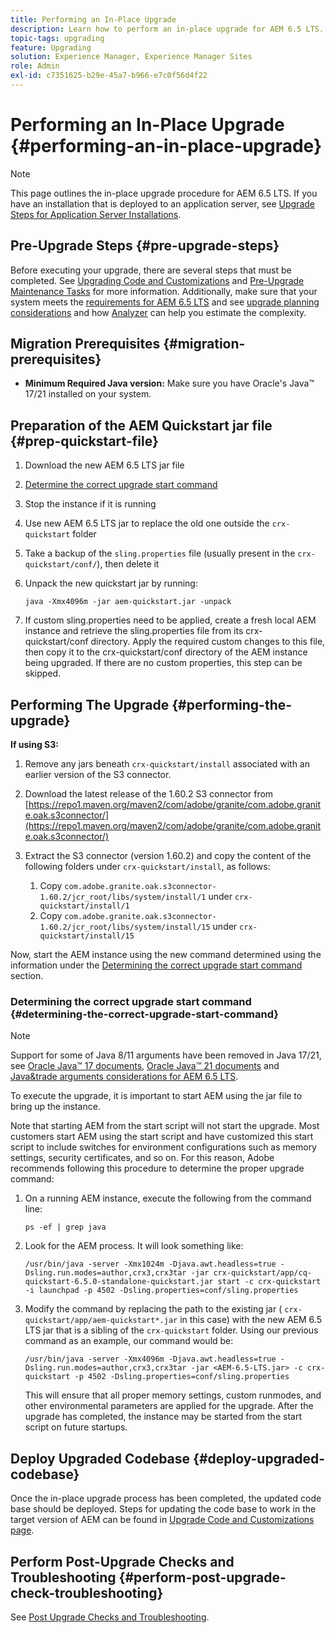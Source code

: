 ```yaml
---
title: Performing an In-Place Upgrade
description: Learn how to perform an in-place upgrade for AEM 6.5 LTS.
topic-tags: upgrading
feature: Upgrading
solution: Experience Manager, Experience Manager Sites
role: Admin
exl-id: c7351625-b29e-45a7-b966-e7c0f56d4f22
---
```

# Performing an In-Place Upgrade {#performing-an-in-place-upgrade}

>[!NOTE]
>
>This page outlines the in-place upgrade procedure for AEM 6.5 LTS. If you have an installation that is deployed to an application server, see [Upgrade Steps for Application Server Installations](/help/sites-deploying/app-server-upgrade.md).

## Pre-Upgrade Steps {#pre-upgrade-steps}

Before executing your upgrade, there are several steps that must be completed. See [Upgrading Code and Customizations](/help/sites-deploying/upgrading-code-and-customizations.md) and [Pre-Upgrade Maintenance Tasks](/help/sites-deploying/pre-upgrade-maintenance-tasks.md) for more information. Additionally, make sure that your system meets the [requirements for AEM 6.5 LTS](/help/sites-deploying/technical-requirements.md) and see [upgrade planning considerations](/help/sites-deploying/upgrade-planning.md) and how [Analyzer](/help/sites-deploying/pattern-detector.md) can help you estimate the complexity.

<!--Finally, the downtime during the upgrade can be significally reduced by indexing the repository **before** performing the upgrade. For more information, see [Using Offline Reindexing To Reduce Downtime During an Upgrade](/help/sites-deploying/upgrade-offline-reindexing.md)-->

## Migration Prerequisites {#migration-prerequisites}

* **Minimum Required Java version:** Make sure you have Oracle's Java&trade; 17/21 installed on your system.

## Preparation of the AEM Quickstart jar file {#prep-quickstart-file}

1. Download the new AEM 6.5 LTS jar file

1. [Determine the correct upgrade start command](#determining-the-correct-upgrade-start-command)

1. Stop the instance if it is running

1. Use new AEM 6.5 LTS jar to replace the old one outside the `crx-quickstart` folder

1. Take a backup of the `sling.properties` file (usually present in the `crx-quickstart/conf/`), then delete it

1. Unpack the new quickstart jar by running:

   ```shell
   java -Xmx4096m -jar aem-quickstart.jar -unpack
   ```

1. If custom sling.properties need to be applied, create a fresh local AEM instance and retrieve the sling.properties file from its crx-quickstart/conf directory. Apply the required custom changes to this file, then copy it to the crx-quickstart/conf directory of the AEM instance being upgraded. If there are no custom properties, this step can be skipped.

<!-- Alexandru: drafting temporarily

## Content Repository Migration {#content-repository-migration}

This migration is not required if you are upgrading from AEM 6.3. For versions older than 6.3, Adobe provides a tool that can be used to migrate the repository to the new version of the Oak Segment Tar present in AEM 6.3. It is provided as part of the quickstart package and is mandatory for any upgrades that will be using TarMK. Upgrades for environments that are using MongoMK do not require repository migration. For more information on what the benefits of the new Segment Tar format are, see the [Migrating to Oak Segment Tar FAQ](/help/sites-deploying/revision-cleanup.md#online-revision-cleanup-frequently-asked-questions).

The actual migration is performed using the standard AEM quickstart jar file, executed with a new `-x crx2oak` option which executes the crx2oak tool to simplify the upgrade and make it more robust.

>[!NOTE]
>
>If you are performing TarMK repository content migration using the CRX2Oak Quickstart extension, you might remove the **samplecontent** runmode by adding the following to the migration command line:
>
>* `--promote-runmode nosamplecontent`
>

To determine the command that you should run, use the following command:

```shell
java -Xmx4096m -jar aem-quickstart.jar -v -x crx2oak -xargs -- --load-profile <<YOUR_PROFILE>> <<ADDITIONAL_FLAGS>>
```

Where `<<YOUR_PROFILE>>` and `<<ADDITIONAL_FLAGS>>` are replaced with the profile and flags listed in the following table:

<table>
 <tbody>
  <tr>
   <td><strong>Source Repository</strong></td>
   <td><strong>Target Repository</strong></td>
   <td><strong>Profile</strong></td>
   <td><strong>Additional Flags</strong><br /> </td>
  </tr>
  <tr>
   <td>crx2 or TarMK with <code>FileDataStore</code></td>
   <td>TarMK</td>
   <td>segment-fds</td>
   <td>See Troubleshooting section below</td>
  </tr>
  <tr>
   <td>crx2</td>
   <td>MongoMK</td>
   <td>mongo-from-crx2 </td>
   <td><code>-T mongo-uri=mongo://mongo-host:mongo-port -T mongo-db=mongo-database-name</code></td>
  </tr>
  <tr>
   <td>TarMK or crx2 with <code>S3DataStore</code></td>
   <td>TarMK</td>
   <td>segment-custom-ds</td>
   <td>See Troubleshooting section below</td>
  </tr>
  <tr>
   <td>TarMK with no datastore</td>
   <td>TarMK</td>
   <td>segment-no-ds</td>
   <td> </td>
  </tr>
  <tr>
   <td>MongoMK</td>
   <td>MongoMK</td>
   <td>No migration is needed</td>
   <td> </td>
  </tr>
 </tbody>
</table>

**Where:**

* `mongo-host` is the MongoDB server IP (for example, 127.0.0.1)

* `mongo-port` is the MongoDB server port (for example: 27017)

* `mongo-database-name` represents the name of the database (for example: aem-author)

**You may also require additional switches for the following scenarios:**

* If you are performing the upgrade on a Windows system where Java memory mapping is not handled correctly, add the `--disable-mmap` parameter to the command.

For additional instructions on using the crx2oak tool, see Using the [CRX2Oak Migration Tool](/help/sites-deploying/using-crx2oak.md). The crx2oak helper JAR can be manually upgraded if needed, by manually replacing it with newer versions after unpacking the quickstart. Its location in the AEM installation folder is: `<aem-install>/crx-quickstart/opt/extensions/crx2oak.jar`. The newest version of the CRX2Oak migration tool is available for download from the Adobe Repository at: [https://repo1.maven.org/maven2/com/adobe/granite/crx2oak/](https://repo1.maven.org/maven2/com/adobe/granite/crx2oak/)

If the migration has completed successfully, the tool will exit with an exit code of zero. Additionally, check for WARN and ERROR messages in the `upgrade.log` file, located under `crx-quickstart/logs` in the AEM installation directory, as these could indicate non-fatal errors that occurred during the migration.

Check the configuration files beneath `crx-quickstart/install` folder. If a migration was necessary these will be updated to reflect the target repository.

**A note on datastores:**

While `FileDataStore` is the new default for AEM 6.3 installations, using an external datastore is not required. While using an external datastore is recommended as a best practice for production deployments, it is not a prerequisite to upgrade. Due to the complexity already present in upgrading AEM, Adobe recommends performing the upgrade without doing a datastore migration. If desired, a datastore migration can be executed afterwards as a separate effort.

## Troubleshooting Migration Issues {#troubleshooting-migration-issues}

Skip this section if you are upgrading from 6.3. While the provided crx2oak profiles should meet the needs of most customers, there are times when additional parameters will be necessary. If you run into an error during your migration, it is possible that there are aspects of your environment that require additional configuration options to be provided. If so, you will likely encounter the following error:

**Checkpoints are not copied, because no external datastore has been specified. This will result in the full repository reindexing on the first start. Use --skip-checkpoints to force the migration or see https://jackrabbit.apache.org/oak/docs/migration.html#Checkpoints_migration for more info.**

For some reason, the migration process needs access to binaries in the datastore and is unable to find it. To specify your datastore configuration, include the following flags in the `<<ADDITIONAL_FLAGS>>` portion of your migration command:

**For S3 datastores:**

```shell
--src-s3config=/path/to/SharedS3DataStore.config --src-s3datastore=/path/to/datastore
```

Where `/path/to/SharedS3DataStore.config` represents the path to your S3 datastore config file and `/path/to/datastore` represents the path to your S3 datastore.

**For File datastores:**

```shell
--src-datastore=/path/to/datastore
```

Where `/path/to/datastore` represents the path to your File Datastore.

-->

## Performing The Upgrade {#performing-the-upgrade}

**If using S3:**

1. Remove any jars beneath `crx-quickstart/install` associated with an earlier version of the S3 connector.

1. Download the latest release of the 1.60.2 S3 connector from [https://repo1.maven.org/maven2/com/adobe/granite/com.adobe.granite.oak.s3connector/](https://repo1.maven.org/maven2/com/adobe/granite/com.adobe.granite.oak.s3connector/) <!-- Alexandru: this is a stub link for now -->

1. Extract the S3 connector (version 1.60.2) and copy the content of the following folders under `crx-quickstart/install`, as follows:

   1. Copy `com.adobe.granite.oak.s3connector-1.60.2/jcr_root/libs/system/install/1` under `crx-quickstart/install/1`
   1. Copy `com.adobe.granite.oak.s3connector-1.60.2/jcr_root/libs/system/install/15` under `crx-quickstart/install/15` 

Now, start the AEM instance using the new command determined using the information under the [Determining the correct upgrade start command](#determining-the-correct-upgrade-start-command) section.

### Determining the correct upgrade start command {#determining-the-correct-upgrade-start-command}

>[!NOTE]
>
>Support for some of Java 8/11 arguments have been removed in Java 17/21, see [Oracle Java&trade; 17 documents](https://docs.oracle.com/en/java/javase/17/docs/specs/man/java.html), [Oracle Java&trade; 21 documents](https://docs.oracle.com/en/java/javase/21/docs/specs/man/java.html) and [Java&trade arguments considerations for AEM 6.5 LTS](/help/sites-deploying/custom-standalone-install.md#java-17-considerations-java-considerations).

To execute the upgrade, it is important to start AEM using the jar file to bring up the instance.

Note that starting AEM from the start script will not start the upgrade. Most customers start AEM using the start script and have customized this start script to include switches for environment configurations such as memory settings, security certificates, and so on. For this reason, Adobe recommends following this procedure to determine the proper upgrade command:

1. On a running AEM instance, execute the following from the command line:

   ```shell
   ps -ef | grep java
   ```

1. Look for the AEM process. It will look something like:

   ```shell
   /usr/bin/java -server -Xmx1024m -Djava.awt.headless=true -Dsling.run.modes=author,crx3,crx3tar -jar crx-quickstart/app/cq-quickstart-6.5.0-standalone-quickstart.jar start -c crx-quickstart -i launchpad -p 4502 -Dsling.properties=conf/sling.properties
   ```

1. Modify the command by replacing the path to the existing jar ( `crx-quickstart/app/aem-quickstart*.jar` in this case) with the new AEM 6.5 LTS jar that is a sibling of the `crx-quickstart` folder. Using our previous command as an example, our command would be:

   ```shell
   /usr/bin/java -server -Xmx4096m -Djava.awt.headless=true -Dsling.run.modes=author,crx3,crx3tar -jar <AEM-6.5-LTS.jar> -c crx-quickstart -p 4502 -Dsling.properties=conf/sling.properties
   ```

   This will ensure that all proper memory settings, custom runmodes, and other environmental parameters are applied for the upgrade. After the upgrade has completed, the instance may be started from the start script on future startups.

## Deploy Upgraded Codebase {#deploy-upgraded-codebase}

Once the in-place upgrade process has been completed, the updated code base should be deployed. Steps for updating the code base to work in the target version of AEM can be found in [Upgrade Code and Customizations page](/help/sites-deploying/upgrading-code-and-customizations.md).

## Perform Post-Upgrade Checks and Troubleshooting {#perform-post-upgrade-check-troubleshooting}

See [Post Upgrade Checks and Troubleshooting](/help/sites-deploying/post-upgrade-checks-and-troubleshooting.md).
